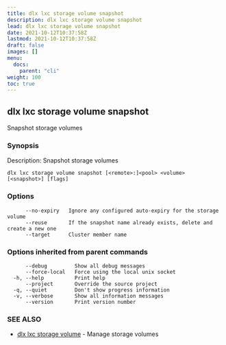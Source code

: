 ```yaml
---
title: dlx lxc storage volume snapshot
description: dlx lxc storage volume snapshot
lead: dlx lxc storage volume snapshot
date: 2021-10-12T10:37:58Z
lastmod: 2021-10-12T10:37:58Z
draft: false
images: []
menu:
  docs:
    parent: "cli"
weight: 100
toc: true
---
```

## dlx lxc storage volume snapshot

Snapshot storage volumes

### Synopsis

Description:
  Snapshot storage volumes



```
dlx lxc storage volume snapshot [<remote>:]<pool> <volume> [<snapshot>] [flags]
```

### Options

```
      --no-expiry   Ignore any configured auto-expiry for the storage volume
      --reuse       If the snapshot name already exists, delete and create a new one
      --target      Cluster member name
```

### Options inherited from parent commands

```
      --debug         Show all debug messages
      --force-local   Force using the local unix socket
  -h, --help          Print help
      --project       Override the source project
  -q, --quiet         Don't show progress information
  -v, --verbose       Show all information messages
      --version       Print version number
```

### SEE ALSO

* [dlx lxc storage volume](/docs/cmd/dlx_lxc_storage_volume)	 - Manage storage volumes

